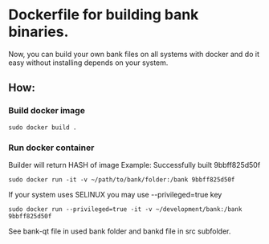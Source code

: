 # Dockerfile for building bank binaries.

Now, you can build your own bank files on all systems with docker and do it easy without installing depends on your system.

## How:

### Build docker image

```
sudo docker build .
```

### Run docker container

Builder will return HASH of image
Example:
Successfully built 9bbff825d50f

```
sudo docker run -it -v ~/path/to/bank/folder:/bank 9bbff825d50f
```

If your system uses SELINUX you may use --privileged=true key

```
sudo docker run --privileged=true -it -v ~/development/bank:/bank 9bbff825d50f
```

See bank-qt file in used bank folder and bankd file in src subfolder.